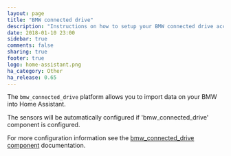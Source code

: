 ```yaml
---
layout: page
title: "BMW connected drive"
description: "Instructions on how to setup your BMW connected drive account with Home Assistant."
date: 2018-01-10 23:00
sidebar: true
comments: false
sharing: true
footer: true
logo: home-assistant.png
ha_category: Other
ha_release: 0.65
---
```



The `bmw_connected_drive` platform allows you to import data on your BMW into Home Assistant.

The sensors will be automatically configured if 'bmw_connected_drive' component is configured.

For more configuration information see the [bmw_connected_drive component](/components/bmw_connected_drive/) documentation.

